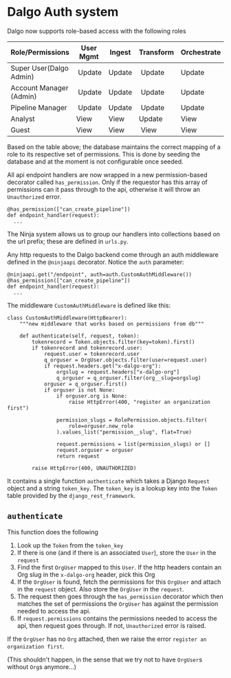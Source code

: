 # Dalgo Auth system

Dalgo now supports role-based access with the following roles

Role/Permissions | User Mgmt | Ingest | Transform | Orchestrate | Usage Dashboard | Analytics
-- | -- | -- | -- | -- | -- | --
Super User(Dalgo Admin) |  Update | Update |  Update | Update |  View |  Update
Account Manager (Admin) |  Update | Update |  Update | Update |  View |  Update
Pipeline Manager |  Update | Update |  Update | Update  |  View |  View
Analyst | View  | View  | Update | View  |  View | View
Guest | View  | View  | View | View | View  |  View

Based on the table above; the database maintains the correct mapping of a role to its respective set of permissions. This is done by seeding the database and at the moment is not configurable once seeded.

All api endpoint handlers are now wrapped in a new permission-based decorator called `has_permission`. Only if the requestor has this array of permissions can it pass through to the api, otherwise it will throw an `Unauthorized` error.

```
@has_permission(["can_create_pipeline"])
def endpoint_handler(request):
  ...
```
The Ninja system allows us to group our handlers into collections based on the url prefix; these are defined in `urls.py`.

Any http requests to the Dalgo backend come through an auth middleware defined in the `@ninjaapi` decorator. Notice the `auth` parameter:

```
@ninjaapi.get("/endpoint", auth=auth.CustomAuthMiddleware())
@has_permission(["can_create_pipeline"])
def endpoint_handler(request):
  ...
```

The middleware `CustomAuthMiddleware` is defined like this:

```
class CustomAuthMiddleware(HttpBearer):
    """new middleware that works based on permissions from db"""

    def authenticate(self, request, token):
        tokenrecord = Token.objects.filter(key=token).first()
        if tokenrecord and tokenrecord.user:
            request.user = tokenrecord.user
            q_orguser = OrgUser.objects.filter(user=request.user)
            if request.headers.get("x-dalgo-org"):
                orgslug = request.headers["x-dalgo-org"]
                q_orguser = q_orguser.filter(org__slug=orgslug)
            orguser = q_orguser.first()
            if orguser is not None:
                if orguser.org is None:
                    raise HttpError(400, "register an organization first")

                permission_slugs = RolePermission.objects.filter(
                    role=orguser.new_role
                ).values_list("permission__slug", flat=True)

                request.permissions = list(permission_slugs) or []
                request.orguser = orguser
                return request

        raise HttpError(400, UNAUTHORIZED)
```

It contains a single function `authenticate` which takes a Django `Request` object and a string `token_key`. The `token_key` is a lookup key into the `Token` table provided by the `django_rest_framework`.

## `authenticate`

This function does the following

1. Look up the `Token` from the `token_key`
2. If there is one (and if there is an associated `User`), store the `User` in the `request`
3. Find the first `OrgUser` mapped to this `User`. If the http headers contain an Org slug in the `x-dalgo-org` header, pick this Org
4. If the `OrgUser` is found, fetch the permissions for this `OrgUser` and attach in the `request` object. Also store the `OrgUser` in the `request`.
5. The request then goes through the `has_permission` decorator which then matches the set of permissions the `OrgUser` has against the permission needed to access the api.
6. If `request.permissions` contains the permissions needed to access the api, then request goes through. If not, `Unauthorized` error is raised. 

If the `OrgUser` has no `Org` attached, then we raise the error `register an organization first`.

(This shouldn't happen, in the sense that we try not to have `OrgUser`s without `Org`s anymore...)

